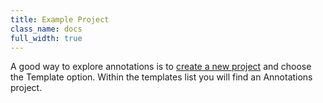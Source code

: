 ```yaml
---
title: Example Project
class_name: docs
full_width: true
---
```


A good way to explore annotations is to [create a new project](/docs/console/creating) and choose the Template option. Within the templates list you will find an Annotations project. 


